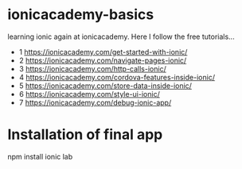 # ionicacademy-basics
learning ionic again at ionicacademy. Here I follow the free tutorials...

* 1 https://ionicacademy.com/get-started-with-ionic/
* 2 https://ionicacademy.com/navigate-pages-ionic/
* 3 https://ionicacademy.com/http-calls-ionic/
* 4 https://ionicacademy.com/cordova-features-inside-ionic/
* 5 https://ionicacademy.com/store-data-inside-ionic/
* 6 https://ionicacademy.com/style-ui-ionic/
* 7 https://ionicacademy.com/debug-ionic-app/

# Installation of final app
npm install
ionic lab

